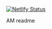 [![Netlify Status](https://api.netlify.com/api/v1/badges/b3807d48-6f5f-41b2-8b06-c1547afc91d2/deploy-status)](https://app.netlify.com/sites/distracted-montalcini-9d4a7f/deploys)

 AM readme